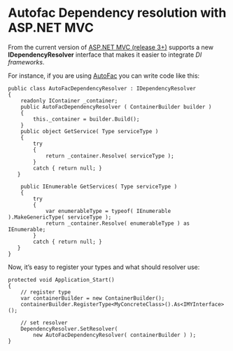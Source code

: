 # Autofac Dependency resolution with ASP.NET MVC

From the current version of [ASP.NET MVC (release 3+)](http://www.asp.net/mvc) supports a new **IDependencyResolver** interface that makes it easier to integrate *DI frameworks*.

For instance, if you are using [AutoFac](http://code.google.com/p/autofac/) you can write code like this:

    public class AutoFacDependencyResolver : IDependencyResolver
    {
        readonly IContainer _container;
        public AutoFacDependencyResolver ( ContainerBuilder builder )
        {
            this._container = builder.Build();
        }
        public object GetService( Type serviceType )
        {
            try
            {
                return _container.Resolve( serviceType );
            }
            catch { return null; }
       }
    
        public IEnumerable GetServices( Type serviceType )
        {
            try
            {
                var enumerableType = typeof( IEnumerable ).MakeGenericType( serviceType );
                return _container.Resolve( enumerableType ) as IEnumerable;
            }
            catch { return null; }
       }
    }
    
Now, it’s easy to register your types and what should resolver use:

    protected void Application_Start()
    {
        // register type
        var containerBuilder = new ContainerBuilder();
        containerBuilder.RegisterType<MyConcreteClass>().As<IMYInterface>();
    
        // set resolver
        DependencyResolver.SetResolver(
            new AutoFacDependencyResolver( containerBuilder ) );
    }

